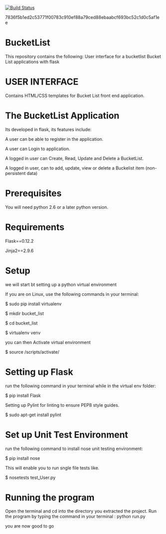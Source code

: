 [![Build Status](https://travis-ci.org/cjmash/BucketList.svg?branch=master)](https://travis-ci.org/cjmash/BucketList)

7836f5b1ed2c53771f00783c910ef88a79ced88ebaabcf693bc52c1d0c5af1ee

# BucketList
This repository contains the following:
User interface for a bucketlist
Bucket List applications with flask

# USER INTERFACE

Contains HTML/CSS templates for Bucket List front end application.

# The BucketList Application

Its developed in flask, its features include:

A user can be able to register in the application.

A user can Login to application.

A logged in user can Create, Read, Update and Delete a BucketList.

A logged in user, can to add, update, view or delete a Buckelist item (non-persistent data)


# Prerequisites

You will need python 2.6 or a later python version.

# Requirements
Flask==0.12.2

Jinja2==2.9.6

# Setup

we will start bt setting up
a python virtual environment

If you are on Linux, use the following commands in your terminal:

$ sudo pip install virtualenv

$ mkdir bucket_list

$ cd bucket_list

$ virtualenv venv

you can then Activate virtual environment

$ source /scripts/activate/

# Setting up Flask

run  the following command in your terminal while in the virtual env folder:

$ pip install Flask

Setting up Pylint for linting to ensure PEP8 style guides.

$ sudo apt-get install pylint

# Set up Unit Test Environment

run the following command to install nose unit testing environment:

$ pip install nose

This will enable you to run sngle file tests like.

$ nosetests test_User.py

# Running the program

Open the terminal and cd into the directory you extracted the project.
Run the program by typing the command in your terminal : 
python run.py

you are now good to go
